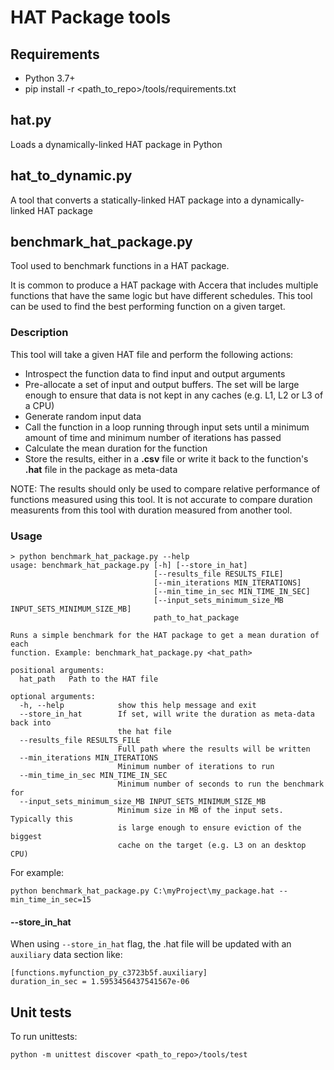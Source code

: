 # HAT Package tools 

## Requirements
- Python 3.7+
- pip install -r <path_to_repo>/tools/requirements.txt

## hat.py
Loads a dynamically-linked HAT package in Python

## hat_to_dynamic.py
A tool that converts a statically-linked HAT package into a dynamically-linked HAT package

## benchmark_hat_package.py
Tool used to benchmark functions in a HAT package.

It is common to produce a HAT package with Accera that includes multiple functions that have the same logic but have different schedules. This tool can be used to find the best performing function on a given target.

### Description
This tool will take a given HAT file and perform the following actions:
- Introspect the function data to find input and output arguments
- Pre-allocate a set of input and output buffers. The set will be large enough to ensure that data is not kept in any caches (e.g. L1, L2 or L3 of a CPU)
- Generate random input data
- Call the function in a loop running through input sets until a minimum amount of time and minimum number of iterations has passed
- Calculate the mean duration for the function
- Store the results, either in a __.csv__ file or write it back to the function's __.hat__ file in the package as meta-data

NOTE: The results should only be used to compare relative performance of functions measured using this tool. It is not accurate to compare duration measurents from this tool with duration measured from another tool.

### Usage
```
> python benchmark_hat_package.py --help
usage: benchmark_hat_package.py [-h] [--store_in_hat]
                                [--results_file RESULTS_FILE]
                                [--min_iterations MIN_ITERATIONS]
                                [--min_time_in_sec MIN_TIME_IN_SEC]
                                [--input_sets_minimum_size_MB INPUT_SETS_MINIMUM_SIZE_MB]
                                path_to_hat_package

Runs a simple benchmark for the HAT package to get a mean duration of each
function. Example: benchmark_hat_package.py <hat_path>

positional arguments:
  hat_path   Path to the HAT file

optional arguments:
  -h, --help            show this help message and exit
  --store_in_hat        If set, will write the duration as meta-data back into
                        the hat file
  --results_file RESULTS_FILE
                        Full path where the results will be written
  --min_iterations MIN_ITERATIONS
                        Minimum number of iterations to run
  --min_time_in_sec MIN_TIME_IN_SEC
                        Minimum number of seconds to run the benchmark for
  --input_sets_minimum_size_MB INPUT_SETS_MINIMUM_SIZE_MB
                        Minimum size in MB of the input sets. Typically this
                        is large enough to ensure eviction of the biggest
                        cache on the target (e.g. L3 on an desktop CPU)
```

For example:
```
python benchmark_hat_package.py C:\myProject\my_package.hat --min_time_in_sec=15
```

#### --store_in_hat
When using `--store_in_hat` flag, the .hat file will be updated with an `auxiliary` data section like:
```
[functions.myfunction_py_c3723b5f.auxiliary]
duration_in_sec = 1.5953456437541567e-06
```


## Unit tests
To run unittests:

```shell
python -m unittest discover <path_to_repo>/tools/test
```